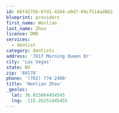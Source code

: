 ```yaml
---
id: 68f42756-6fd1-4164-a9d7-04cf514ad862
blueprint: providers
first_name: Wenlian
last_name: Zhou
license: DMD
services:
  - dentist
category: dentists
address: '7817 Morning Queen Dr'
city: 'Las Vegas'
state: NV
zip: '89178'
phone: '(702) 774-2400'
title: 'Wenlian Zhou'
_geoloc:
  lat: 36.015064454545
  lng: -115.26251445455
---
```

